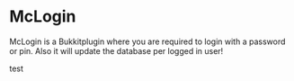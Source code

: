 # McLogin
McLogin is a Bukkitplugin where you are required to login with a password or pin. Also it will update the database per logged in user!

test
